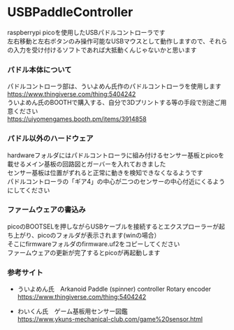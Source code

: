 # USBPaddleController

raspberrypi picoを使用したUSBパドルコントローラです<br>
左右移動と左右ボタンのみ操作可能なUSBマウスとして動作しますので、それらの入力を受け付けるソフトであれば大抵動くんじゃないかと思います
<br>

### パドル本体について
パドルコントローラ部は、ういよめん氏作のパドルコントローラを使用します<br>
https://www.thingiverse.com/thing:5404242
<br>
ういよめん氏のBOOTHで購入する、自分で3Dプリントする等の手段で別途ご用意ください<br>
https://uiyomengames.booth.pm/items/3914858

### パドル以外のハードウェア
hardwareフォルダにはパドルコントローラに組み付けるセンサー基板とpicoを載せるメイン基板の回路図とガーバーを入れておきました<br>
センサー基板は位置がずれると正常に動きを検知できなくなるようです<br>
パドルコントローラの「ギア4」の中心が二つのセンサーの中心付近にくるようにしてください<br>

### ファームウェアの書込み
picoのBOOTSELを押しながらUSBケーブルを接続するとエクスプローラーが起ち上がり、picoのフォルダが表示されます(winの場合）<br>
そこにfirmwareフォルダのfirmware.uf2をコピーしてください<br>
ファームウェアの更新が完了するとpicoが再起動します

### 参考サイト
- ういよめん氏　Arkanoid Paddle (spinner) controller Rotary encoder<br>
https://www.thingiverse.com/thing:5404242

- わいくん氏　ゲーム基板用センサー図鑑<br>
https://www.ykuns-mechanical-club.com/game%20sensor.html
